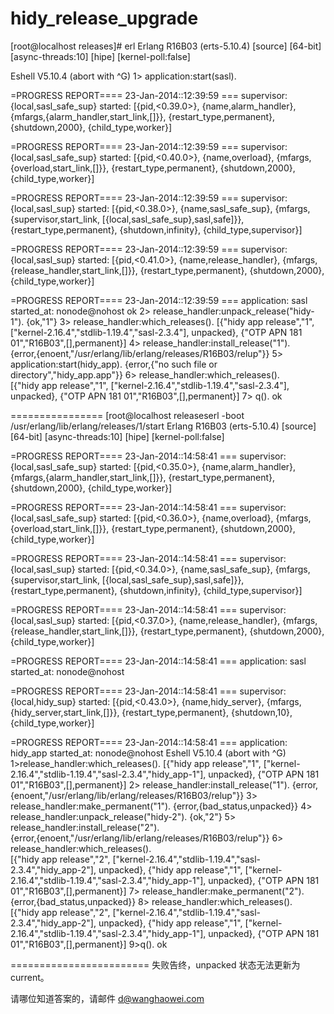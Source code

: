 hidy_release_upgrade
====================

[root@localhost releases]# erl
Erlang R16B03 (erts-5.10.4) [source] [64-bit] [async-threads:10] [hipe] [kernel-poll:false]

Eshell V5.10.4  (abort with ^G)
1> application:start(sasl).

=PROGRESS REPORT==== 23-Jan-2014::12:39:59 ===
          supervisor: {local,sasl_safe_sup}
             started: [{pid,<0.39.0>},
                       {name,alarm_handler},
                       {mfargs,{alarm_handler,start_link,[]}},
                       {restart_type,permanent},
                       {shutdown,2000},
                       {child_type,worker}]

=PROGRESS REPORT==== 23-Jan-2014::12:39:59 ===
          supervisor: {local,sasl_safe_sup}
             started: [{pid,<0.40.0>},
                       {name,overload},
                       {mfargs,{overload,start_link,[]}},
                       {restart_type,permanent},
                       {shutdown,2000},
                       {child_type,worker}]

=PROGRESS REPORT==== 23-Jan-2014::12:39:59 ===
          supervisor: {local,sasl_sup}
             started: [{pid,<0.38.0>},
                       {name,sasl_safe_sup},
                       {mfargs,
                           {supervisor,start_link,
                               [{local,sasl_safe_sup},sasl,safe]}},
                       {restart_type,permanent},
                       {shutdown,infinity},
                       {child_type,supervisor}]

=PROGRESS REPORT==== 23-Jan-2014::12:39:59 ===
          supervisor: {local,sasl_sup}
             started: [{pid,<0.41.0>},
                       {name,release_handler},
                       {mfargs,{release_handler,start_link,[]}},
                       {restart_type,permanent},
                       {shutdown,2000},
                       {child_type,worker}]

=PROGRESS REPORT==== 23-Jan-2014::12:39:59 ===
         application: sasl
          started_at: nonode@nohost
ok
2> release_handler:unpack_release("hidy-1").
{ok,"1"}
3> release_handler:which_releases().
[{"hidy app release","1",
  ["kernel-2.16.4","stdlib-1.19.4","sasl-2.3.4"],
  unpacked},
 {"OTP  APN 181 01","R16B03",[],permanent}]
4> release_handler:install_release("1").     
{error,{enoent,"/usr/erlang/lib/erlang/releases/R16B03/relup"}}
5> application:start(hidy_app).
{error,{"no such file or directory","hidy_app.app"}}
6> release_handler:which_releases().        
[{"hidy app release","1",
  ["kernel-2.16.4","stdlib-1.19.4","sasl-2.3.4"],
  unpacked},
 {"OTP  APN 181 01","R16B03",[],permanent}]
7> q().
ok

================
[root@localhost releaseserl -boot /usr/erlang/lib/erlang/releases/1/start
Erlang R16B03 (erts-5.10.4) [source] [64-bit] [async-threads:10] [hipe] [kernel-poll:false]


=PROGRESS REPORT==== 23-Jan-2014::14:58:41 ===
          supervisor: {local,sasl_safe_sup}
             started: [{pid,<0.35.0>},
                       {name,alarm_handler},
                       {mfargs,{alarm_handler,start_link,[]}},
                       {restart_type,permanent},
                       {shutdown,2000},
                       {child_type,worker}]

=PROGRESS REPORT==== 23-Jan-2014::14:58:41 ===
          supervisor: {local,sasl_safe_sup}
             started: [{pid,<0.36.0>},
                       {name,overload},
                       {mfargs,{overload,start_link,[]}},
                       {restart_type,permanent},
                       {shutdown,2000},
                       {child_type,worker}]

=PROGRESS REPORT==== 23-Jan-2014::14:58:41 ===
          supervisor: {local,sasl_sup}
             started: [{pid,<0.34.0>},
                       {name,sasl_safe_sup},
                       {mfargs,
                           {supervisor,start_link,
                               [{local,sasl_safe_sup},sasl,safe]}},
                       {restart_type,permanent},
                       {shutdown,infinity},
                       {child_type,supervisor}]

=PROGRESS REPORT==== 23-Jan-2014::14:58:41 ===
          supervisor: {local,sasl_sup}
             started: [{pid,<0.37.0>},
                       {name,release_handler},
                       {mfargs,{release_handler,start_link,[]}},
                       {restart_type,permanent},
                       {shutdown,2000},
                       {child_type,worker}]

=PROGRESS REPORT==== 23-Jan-2014::14:58:41 ===
         application: sasl
          started_at: nonode@nohost

=PROGRESS REPORT==== 23-Jan-2014::14:58:41 ===
          supervisor: {local,hidy_sup}
             started: [{pid,<0.43.0>},
                       {name,hidy_server},
                       {mfargs,{hidy_server,start_link,[]}},
                       {restart_type,permanent},
                       {shutdown,10},
                       {child_type,worker}]

=PROGRESS REPORT==== 23-Jan-2014::14:58:41 ===
         application: hidy_app
          started_at: nonode@nohost
Eshell V5.10.4  (abort with ^G)
1>release_handler:which_releases().
[{"hidy app release","1",
  ["kernel-2.16.4","stdlib-1.19.4","sasl-2.3.4","hidy_app-1"],
  unpacked},
 {"OTP  APN 181 01","R16B03",[],permanent}]
2> release_handler:install_release("1").
{error,{enoent,"/usr/erlang/lib/erlang/releases/R16B03/relup"}}
3> release_handler:make_permanent("1").
{error,{bad_status,unpacked}}
4> release_handler:unpack_release("hidy-2").
{ok,"2"}
5> release_handler:install_release("2").     
{error,{enoent,"/usr/erlang/lib/erlang/releases/R16B03/relup"}}
6> release_handler:which_releases().         
[{"hidy app release","2",
  ["kernel-2.16.4","stdlib-1.19.4","sasl-2.3.4","hidy_app-2"],
  unpacked},
 {"hidy app release","1",
  ["kernel-2.16.4","stdlib-1.19.4","sasl-2.3.4","hidy_app-1"],
  unpacked},
 {"OTP  APN 181 01","R16B03",[],permanent}]
7> release_handler:make_permanent("2").
{error,{bad_status,unpacked}}
8> release_handler:which_releases().         
[{"hidy app release","2",
  ["kernel-2.16.4","stdlib-1.19.4","sasl-2.3.4","hidy_app-2"],
  unpacked},
 {"hidy app release","1",
  ["kernel-2.16.4","stdlib-1.19.4","sasl-2.3.4","hidy_app-1"],
  unpacked},
 {"OTP  APN 181 01","R16B03",[],permanent}]
9>q().
ok

========================
失败告终，unpacked 状态无法更新为current。

请哪位知道答案的，请邮件 d@wanghaowei.com
